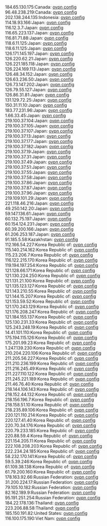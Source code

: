 184.65.130.175:Canada: [ovpn config](vpn/184_65_130_175.ovpn)  
96.48.238.219:Canada: [ovpn config](vpn/96_48_238_219.ovpn)  
202.138.244.135:Indonesia: [ovpn config](vpn/202_138_244_135.ovpn)  
114.18.93.166:Japan: [ovpn config](vpn/114_18_93_166.ovpn)  
116.12.3.7:Japan: [ovpn config](vpn/116_12_3_7.ovpn)  
116.65.223.137:Japan: [ovpn config](vpn/116_65_223_137.ovpn)  
116.81.71.88:Japan: [ovpn config](vpn/116_81_71_88.ovpn)  
118.6.11.125:Japan: [ovpn config](vpn/118_6_11_125.ovpn)  
118.6.11.125:Japan: [ovpn config](vpn/118_6_11_125.ovpn)  
126.171.145.197:Japan: [ovpn config](vpn/126_171_145_197.ovpn)  
126.220.62.21:Japan: [ovpn config](vpn/126_220_62_21.ovpn)  
126.221.185.118:Japan: [ovpn config](vpn/126_221_185_118.ovpn)  
126.224.169.113:Japan: [ovpn config](vpn/126_224_169_113.ovpn)  
126.48.34.152:Japan: [ovpn config](vpn/126_48_34_152.ovpn)  
126.63.236.50:Japan: [ovpn config](vpn/126_63_236_50.ovpn)  
126.73.147.202:Japan: [ovpn config](vpn/126_73_147_202.ovpn)  
126.79.55.127:Japan: [ovpn config](vpn/126_79_55_127.ovpn)  
126.86.31.81:Japan: [ovpn config](vpn/126_86_31_81.ovpn)  
131.129.72.25:Japan: [ovpn config](vpn/131_129_72_25.ovpn)  
150.31.11.10:Japan: [ovpn config](vpn/150_31_11_10.ovpn)  
183.77.231.96:Japan: [ovpn config](vpn/183_77_231_96.ovpn)  
1.66.33.45:Japan: [ovpn config](vpn/1_66_33_45.ovpn)  
219.100.37.104:Japan: [ovpn config](vpn/219_100_37_104.ovpn)  
219.100.37.105:Japan: [ovpn config](vpn/219_100_37_105.ovpn)  
219.100.37.107:Japan: [ovpn config](vpn/219_100_37_107.ovpn)  
219.100.37.13:Japan: [ovpn config](vpn/219_100_37_13.ovpn)  
219.100.37.177:Japan: [ovpn config](vpn/219_100_37_177.ovpn)  
219.100.37.182:Japan: [ovpn config](vpn/219_100_37_182.ovpn)  
219.100.37.19:Japan: [ovpn config](vpn/219_100_37_19.ovpn)  
219.100.37.31:Japan: [ovpn config](vpn/219_100_37_31.ovpn)  
219.100.37.49:Japan: [ovpn config](vpn/219_100_37_49.ovpn)  
219.100.37.51:Japan: [ovpn config](vpn/219_100_37_51.ovpn)  
219.100.37.55:Japan: [ovpn config](vpn/219_100_37_55.ovpn)  
219.100.37.58:Japan: [ovpn config](vpn/219_100_37_58.ovpn)  
219.100.37.86:Japan: [ovpn config](vpn/219_100_37_86.ovpn)  
219.100.37.87:Japan: [ovpn config](vpn/219_100_37_87.ovpn)  
219.100.37.96:Japan: [ovpn config](vpn/219_100_37_96.ovpn)  
219.109.101.29:Japan: [ovpn config](vpn/219_109_101_29.ovpn)  
221.118.46.216:Japan: [ovpn config](vpn/221_118_46_216.ovpn)  
49.250.142.20:Japan: [ovpn config](vpn/49_250_142_20.ovpn)  
59.147.136.61:Japan: [ovpn config](vpn/59_147_136_61.ovpn)  
60.132.75.197:Japan: [ovpn config](vpn/60_132_75_197.ovpn)  
60.154.124.231:Japan: [ovpn config](vpn/60_154_124_231.ovpn)  
60.39.200.166:Japan: [ovpn config](vpn/60_39_200_166.ovpn)  
61.206.253.187:Japan: [ovpn config](vpn/61_206_253_187.ovpn)  
91.185.5.58:Kazakhstan: [ovpn config](vpn/91_185_5_58.ovpn)  
112.166.54.227:Korea Republic of: [ovpn config](vpn/112_166_54_227.ovpn)  
115.140.214.162:Korea Republic of: [ovpn config](vpn/115_140_214_162.ovpn)  
115.23.206.7:Korea Republic of: [ovpn config](vpn/115_23_206_7.ovpn)  
116.122.215.170:Korea Republic of: [ovpn config](vpn/116_122_215_170.ovpn)  
119.194.197.254:Korea Republic of: [ovpn config](vpn/119_194_197_254.ovpn)  
121.128.66.171:Korea Republic of: [ovpn config](vpn/121_128_66_171.ovpn)  
121.130.224.250:Korea Republic of: [ovpn config](vpn/121_130_224_250.ovpn)  
121.131.21.100:Korea Republic of: [ovpn config](vpn/121_131_21_100.ovpn)  
121.135.123.127:Korea Republic of: [ovpn config](vpn/121_135_123_127.ovpn)  
121.143.210.55:Korea Republic of: [ovpn config](vpn/121_143_210_55.ovpn)  
121.144.15.207:Korea Republic of: [ovpn config](vpn/121_144_15_207.ovpn)  
121.153.59.52:Korea Republic of: [ovpn config](vpn/121_153_59_52.ovpn)  
121.170.243.129:Korea Republic of: [ovpn config](vpn/121_170_243_129.ovpn)  
121.176.208.247:Korea Republic of: [ovpn config](vpn/121_176_208_247.ovpn)  
121.184.155.137:Korea Republic of: [ovpn config](vpn/121_184_155_137.ovpn)  
125.130.231.33:Korea Republic of: [ovpn config](vpn/125_130_231_33.ovpn)  
125.243.248.19:Korea Republic of: [ovpn config](vpn/125_243_248_19.ovpn)  
14.41.101.110:Korea Republic of: [ovpn config](vpn/14_41_101_110.ovpn)  
175.194.115.126:Korea Republic of: [ovpn config](vpn/175_194_115_126.ovpn)  
175.201.99.23:Korea Republic of: [ovpn config](vpn/175_201_99_23.ovpn)  
1.247.139.230:Korea Republic of: [ovpn config](vpn/1_247_139_230.ovpn)  
210.204.220.106:Korea Republic of: [ovpn config](vpn/210_204_220_106.ovpn)  
211.205.56.227:Korea Republic of: [ovpn config](vpn/211_205_56_227.ovpn)  
211.210.236.199:Korea Republic of: [ovpn config](vpn/211_210_236_199.ovpn)  
211.216.245.49:Korea Republic of: [ovpn config](vpn/211_216_245_49.ovpn)  
211.227.110.122:Korea Republic of: [ovpn config](vpn/211_227_110_122.ovpn)  
211.245.221.189:Korea Republic of: [ovpn config](vpn/211_245_221_189.ovpn)  
211.46.76.40:Korea Republic of: [ovpn config](vpn/211_46_76_40.ovpn)  
218.144.106.143:Korea Republic of: [ovpn config](vpn/218_144_106_143.ovpn)  
218.152.44.132:Korea Republic of: [ovpn config](vpn/218_152_44_132.ovpn)  
218.156.196.7:Korea Republic of: [ovpn config](vpn/218_156_196_7.ovpn)  
218.158.51.10:Korea Republic of: [ovpn config](vpn/218_158_51_10.ovpn)  
218.235.89.106:Korea Republic of: [ovpn config](vpn/218_235_89_106.ovpn)  
220.121.110.214:Korea Republic of: [ovpn config](vpn/220_121_110_214.ovpn)  
220.127.41.40:Korea Republic of: [ovpn config](vpn/220_127_41_40.ovpn)  
220.70.34.176:Korea Republic of: [ovpn config](vpn/220_70_34_176.ovpn)  
220.79.233.185:Korea Republic of: [ovpn config](vpn/220_79_233_185.ovpn)  
220.88.59.4:Korea Republic of: [ovpn config](vpn/220_88_59_4.ovpn)  
221.154.205.11:Korea Republic of: [ovpn config](vpn/221_154_205_11.ovpn)  
222.108.208.203:Korea Republic of: [ovpn config](vpn/222_108_208_203.ovpn)  
222.234.24.185:Korea Republic of: [ovpn config](vpn/222_234_24_185.ovpn)  
58.232.170.141:Korea Republic of: [ovpn config](vpn/58_232_170_141.ovpn)  
59.5.39.246:Korea Republic of: [ovpn config](vpn/59_5_39_246.ovpn)  
61.109.38.138:Korea Republic of: [ovpn config](vpn/61_109_38_138.ovpn)  
61.79.200.160:Korea Republic of: [ovpn config](vpn/61_79_200_160.ovpn)  
178.163.92.66:Russian Federation: [ovpn config](vpn/178_163_92_66.ovpn)  
31.200.224.17:Russian Federation: [ovpn config](vpn/31_200_224_17.ovpn)  
79.105.10.182:Russian Federation: [ovpn config](vpn/79_105_10_182.ovpn)  
82.162.189.9:Russian Federation: [ovpn config](vpn/82_162_189_9.ovpn)  
95.191.251.254:Russian Federation: [ovpn config](vpn/95_191_251_254.ovpn)  
184.22.178.136:Thailand: [ovpn config](vpn/184_22_178_136.ovpn)  
223.206.88.58:Thailand: [ovpn config](vpn/223_206_88_58.ovpn)  
185.150.191.82:United States: [ovpn config](vpn/185_150_191_82.ovpn)  
116.100.175.190:Viet Nam: [ovpn config](vpn/116_100_175_190.ovpn)  
